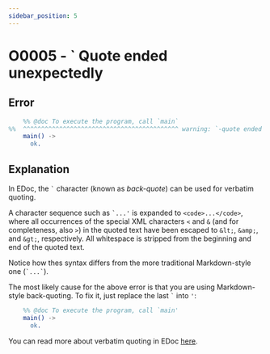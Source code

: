 ```yaml
---
sidebar_position: 5
---
```


# O0005 - ` Quote ended unexpectedly

## Error

```erlang
    %% @doc To execute the program, call `main`
%%  ^^^^^^^^^^^^^^^^^^^^^^^^^^^^^^^^^^^^^^^^^^^ warning: `-quote ended unexpectedly
    main() ->
      ok.
```

## Explanation

In EDoc, the `` ` `` character (known as _back-quote_) can be used for verbatim quoting.

A character sequence such as `` `...' `` is expanded to `<code>...</code>`, where all occurrences of the special XML characters `<` and `&` (and for completeness, also `>`) in the quoted text have been escaped to `&lt;`, `&amp;`, and `&gt;`, respectively. All whitespace is stripped from the beginning and end of the quoted text.

Notice how thes syntax differs from the more traditional Markdown-style one (`` `...` ``).

The most likely cause for the above error is that you are using Markdown-style back-quoting. To fix it, just replace the last `` ` `` into ` ' `:

```erlang
    %% @doc To execute the program, call `main'
    main() ->
      ok.
```

You can read more about verbatim quoting in EDoc [here](https://www.erlang.org/doc/apps/edoc/chapter.html#verbatim-quoting).

